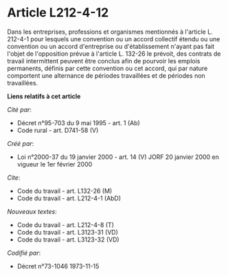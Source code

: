 # Article L212-4-12

Dans les entreprises, professions et organismes mentionnés à l'article L. 212-4-1 pour lesquels une convention ou un accord
collectif étendu ou une convention ou un accord d'entreprise ou d'établissement n'ayant pas fait l'objet de l'opposition
prévue à l'article L. 132-26 le prévoit, des contrats de travail intermittent peuvent être conclus afin de pourvoir les
emplois permanents, définis par cette convention ou cet accord, qui par nature comportent une alternance de périodes
travaillées et de périodes non travaillées.

**Liens relatifs à cet article**

_Cité par_:

  - Décret n°95-703 du 9 mai 1995 - art. 1 (Ab)
  - Code rural - art. D741-58 (V)

_Créé par_:

  - Loi n°2000-37 du 19 janvier 2000 - art. 14 (V) JORF 20 janvier 2000 en vigueur le 1er février 2000

_Cite_:

  - Code du travail - art. L132-26 (M)
  - Code du travail - art. L212-4-1 (AbD)

_Nouveaux textes_:

  - Code du travail - art. L212-4-8 (T)
  - Code du travail - art. L3123-31 (VD)
  - Code du travail - art. L3123-32 (VD)

_Codifié par_:

  - Décret n°73-1046 1973-11-15
